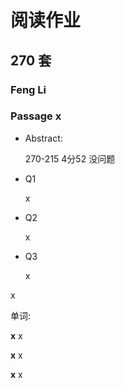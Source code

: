 # 阅读作业

## 270 套

### Feng Li

### Passage x

- Abstract:

  270-215 4分52  没问题

  

  

  

  

  

- Q1

  x

- Q2

  x

- Q3

  x

x

单词:

**x** x

**x** x

**x** x